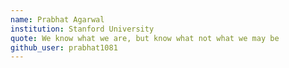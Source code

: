 ```yaml
---
name: Prabhat Agarwal
institution: Stanford University
quote: We know what we are, but know what not what we may be
github_user: prabhat1081
---
```

